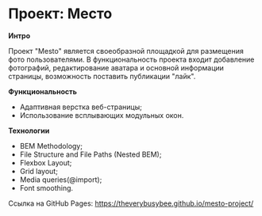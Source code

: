 # Проект: Место

**Интро**

Проект "Mesto" является своеобразной площадкой для размещения фото пользователями. В функциональность проекта входит добавление фотографий, редактирование аватара и основной информации страницы, возможность поставить публикации "лайк".

**Функциональность**

- Адаптивная верстка веб-страницы;
- Использование всплывающих модульных окон.

**Технологии**

- BEM Methodology;
- File Structure and File Paths (Nested BEM);
- Flexbox Layout;
- Grid layout;
- Media queries(@import);
- Font smoothing.

Ссылка на GitHub Pages: https://theverybusybee.github.io/mesto-project/
